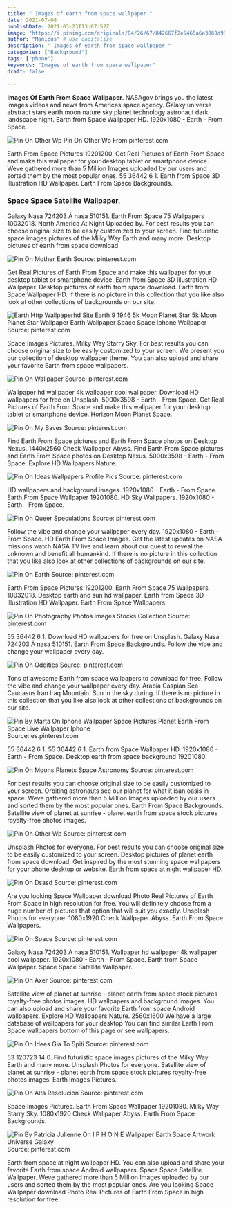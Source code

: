 ```yaml
---
title: " Images of earth from space wallpaper "
date: 2021-07-08
publishDate: 2021-03-23T13:07:52Z
image: "https://i.pinimg.com/originals/84/26/67/842667f2e5465a6a3060d9963cd74530.jpg"
author: "Manicus" # use capitalize
description: " Images of earth from space wallpaper "
categories: ["Background"]
tags: ["phone"]
keywords: "Images of earth from space wallpaper"
draft: false

---
```



**Images Of Earth From Space Wallpaper**. NASAgov brings you the latest images videos and news from Americas space agency. Galaxy universe abstract stars earth moon nature sky planet technology astronaut dark landscape night. Earth from Space Wallpaper HD. 1920x1080 - Earth - From Space.

![Pin On Other Wp](https://i.pinimg.com/originals/53/b5/45/53b545e413ca93a94b8bd3e53e40c119.png "Pin On Other Wp")
Pin On Other Wp From pinterest.com


Earth From Space Pictures 19201200. Get Real Pictures of Earth From Space and make this wallpaper for your desktop tablet or smartphone device. Weve gathered more than 5 Million Images uploaded by our users and sorted them by the most popular ones. 55 36442 6 1. Earth from Space 3D Illustration HD Wallpaper. Earth From Space Backgrounds.

### Space Space Satellite Wallpaper.

Galaxy Nasa 724203 Â nasa 510151. Earth From Space 75 Wallpapers 10032018. North America At Night Uploaded by. For best results you can choose original size to be easily customized to your screen. Find futuristic space images pictures of the Milky Way Earth and many more. Desktop pictures of earth from space download.


![Pin On Mother Earth](https://i.pinimg.com/originals/6a/35/2e/6a352eff1e199dabd25b497b748c039c.jpg "Pin On Mother Earth")
Source: pinterest.com

Get Real Pictures of Earth From Space and make this wallpaper for your desktop tablet or smartphone device. Earth from Space 3D Illustration HD Wallpaper. Desktop pictures of earth from space download. Earth from Space Wallpaper HD. If there is no picture in this collection that you like also look at other collections of backgrounds on our site.

![Earth Http Wallpaperhd Site Earth 9 1946 5k Moon Planet Star 5k Moon Planet Star Wallpaper Earth Wallpaper Space Space Iphone Wallpaper](https://i.pinimg.com/originals/aa/50/52/aa5052aea576c02f882cbe53c6f5bce3.jpg "Earth Http Wallpaperhd Site Earth 9 1946 5k Moon Planet Star 5k Moon Planet Star Wallpaper Earth Wallpaper Space Space Iphone Wallpaper")
Source: pinterest.com

Space Images Pictures. Milky Way Starry Sky. For best results you can choose original size to be easily customized to your screen. We present you our collection of desktop wallpaper theme. You can also upload and share your favorite Earth from space wallpapers.

![Pin On Wallpaper](https://i.pinimg.com/originals/40/6e/04/406e04de0b50715860a6ffaffdfac618.jpg "Pin On Wallpaper")
Source: pinterest.com

Wallpaper hd wallpaper 4k wallpaper cool wallpaper. Download HD wallpapers for free on Unsplash. 5000x3598 - Earth - From Space. Get Real Pictures of Earth From Space and make this wallpaper for your desktop tablet or smartphone device. Horizon Moon Planet Space.

![Pin On My Saves](https://i.pinimg.com/originals/a4/42/05/a44205c2f6fe9a500fd90498e65d5b5a.jpg "Pin On My Saves")
Source: pinterest.com

Find Earth From Space pictures and Earth From Space photos on Desktop Nexus. 1440x2560 Check Wallpaper Abyss. Find Earth From Space pictures and Earth From Space photos on Desktop Nexus. 5000x3598 - Earth - From Space. Explore HD Wallpapers Nature.

![Pin On Ideas Wallpapers Profile Pics](https://i.pinimg.com/originals/e1/ea/1a/e1ea1a341091b61470b60eedc82d3331.jpg "Pin On Ideas Wallpapers Profile Pics")
Source: pinterest.com

HD wallpapers and background images. 1920x1080 - Earth - From Space. Earth From Space Wallpaper 19201080. HD Sky Wallpapers. 1920x1080 - Earth - From Space.

![Pin On Queer Speculations](https://i.pinimg.com/originals/c6/fc/82/c6fc82584fb21d86bf98f60db8852795.jpg "Pin On Queer Speculations")
Source: pinterest.com

Follow the vibe and change your wallpaper every day. 1920x1080 - Earth - From Space. HD Earth From Space Images. Get the latest updates on NASA missions watch NASA TV live and learn about our quest to reveal the unknown and benefit all humankind. If there is no picture in this collection that you like also look at other collections of backgrounds on our site.

![Pin On Earth](https://i.pinimg.com/originals/11/b0/b3/11b0b3e90983137ddb96852bf4d902fe.jpg "Pin On Earth")
Source: pinterest.com

Earth From Space Pictures 19201200. Earth From Space 75 Wallpapers 10032018. Desktop earth and sun hd wallpaper. Earth from Space 3D Illustration HD Wallpaper. Earth From Space Wallpapers.

![Pin On Photography Photos Images Stocks Collection](https://i.pinimg.com/736x/01/a4/0b/01a40b304137ff53aed19b8de1f85857.jpg "Pin On Photography Photos Images Stocks Collection")
Source: pinterest.com

55 36442 6 1. Download HD wallpapers for free on Unsplash. Galaxy Nasa 724203 Â nasa 510151. Earth From Space Backgrounds. Follow the vibe and change your wallpaper every day.

![Pin On Oddities](https://i.pinimg.com/originals/60/49/bb/6049bb988265bbaa195e46b42a298819.jpg "Pin On Oddities")
Source: pinterest.com

Tons of awesome Earth from space wallpapers to download for free. Follow the vibe and change your wallpaper every day. Arabia Caspian Sea Caucasus Iran Iraq Mountain. Sun in the sky during. If there is no picture in this collection that you like also look at other collections of backgrounds on our site.

![Pin By Marta On Iphone Wallpaper Space Pictures Planet Earth From Space Live Wallpaper Iphone](https://i.pinimg.com/originals/c2/ff/7b/c2ff7b6ff9a0990b59f5c88ad3aa1ce2.jpg "Pin By Marta On Iphone Wallpaper Space Pictures Planet Earth From Space Live Wallpaper Iphone")
Source: es.pinterest.com

55 36442 6 1. 55 36442 6 1. Earth from Space Wallpaper HD. 1920x1080 - Earth - From Space. Desktop earth from space background 19201080.

![Pin On Moons Planets Space Astronomy](https://i.pinimg.com/originals/2e/10/3f/2e103f880231d5843df5ef3f7d948fd2.jpg "Pin On Moons Planets Space Astronomy")
Source: pinterest.com

For best results you can choose original size to be easily customized to your screen. Orbiting astronauts see our planet for what it isan oasis in space. Weve gathered more than 5 Million Images uploaded by our users and sorted them by the most popular ones. Earth From Space Backgrounds. Satellite view of planet at sunrise - planet earth from space stock pictures royalty-free photos images.

![Pin On Other Wp](https://i.pinimg.com/originals/53/b5/45/53b545e413ca93a94b8bd3e53e40c119.png "Pin On Other Wp")
Source: pinterest.com

Unsplash Photos for everyone. For best results you can choose original size to be easily customized to your screen. Desktop pictures of planet earth from space download. Get inspired by the most stunning space wallpapers for your phone desktop or website. Earth from space at night wallpaper HD.

![Pin On Dsasd](https://i.pinimg.com/originals/af/0f/c4/af0fc46fa7f05330435e9e71779af666.jpg "Pin On Dsasd")
Source: pinterest.com

Are you looking Space Wallpaper download Photo Real Pictures of Earth From Space in high resolution for free. You will definitely choose from a huge number of pictures that option that will suit you exactly. Unsplash Photos for everyone. 1080x1920 Check Wallpaper Abyss. Earth From Space Wallpapers.

![Pin On Space](https://i.pinimg.com/originals/07/ea/17/07ea179d89a75de381add737f4845595.jpg "Pin On Space")
Source: pinterest.com

Galaxy Nasa 724203 Â nasa 510151. Wallpaper hd wallpaper 4k wallpaper cool wallpaper. 1920x1080 - Earth - From Space. Earth from Space Wallpaper. Space Space Satellite Wallpaper.

![Pin On Axer](https://i.pinimg.com/originals/69/d2/ed/69d2ed8f3a05e064f420cb76b9f8b094.jpg "Pin On Axer")
Source: pinterest.com

Satellite view of planet at sunrise - planet earth from space stock pictures royalty-free photos images. HD wallpapers and background images. You can also upload and share your favorite Earth from space Android wallpapers. Explore HD Wallpapers Nature. 2560x1600 We have a large database of wallpapers for your desktop You can find similar Earth From Space wallpapers bottom of this page or see wallpapers.

![Pin On Idees Gia To Spiti](https://i.pinimg.com/originals/2d/fd/7e/2dfd7e86dd416253c18765977a87cc3f.jpg "Pin On Idees Gia To Spiti")
Source: pinterest.com

53 120723 14 0. Find futuristic space images pictures of the Milky Way Earth and many more. Unsplash Photos for everyone. Satellite view of planet at sunrise - planet earth from space stock pictures royalty-free photos images. Earth Images Pictures.

![Pin On Alta Resolucion](https://i.pinimg.com/originals/8b/6d/84/8b6d8466152ef66df325db8feeed4296.jpg "Pin On Alta Resolucion")
Source: pinterest.com

Space Images Pictures. Earth From Space Wallpaper 19201080. Milky Way Starry Sky. 1080x1920 Check Wallpaper Abyss. Earth From Space Backgrounds.

![Pin By Patricia Julienne On I P H O N E Wallpaper Earth Space Artwork Universe Galaxy](https://i.pinimg.com/originals/84/26/67/842667f2e5465a6a3060d9963cd74530.jpg "Pin By Patricia Julienne On I P H O N E Wallpaper Earth Space Artwork Universe Galaxy")
Source: pinterest.com

Earth from space at night wallpaper HD. You can also upload and share your favorite Earth from space Android wallpapers. Space Space Satellite Wallpaper. Weve gathered more than 5 Million Images uploaded by our users and sorted them by the most popular ones. Are you looking Space Wallpaper download Photo Real Pictures of Earth From Space in high resolution for free.


